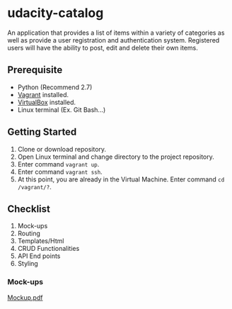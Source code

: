# udacity-catalog
An application that provides a list of items within a variety of categories as well as provide a user registration and authentication system. Registered users will have the ability to post, edit and delete their own items.

## Prerequisite
-   Python (Recommend 2.7)
-   [Vagrant](https://www.vagrantup.com/) installed.
-   [VirtualBox](https://www.virtualbox.org/wiki/Downloads) installed.
-   Linux terminal (Ex. Git Bash...)

## Getting Started
1.  Clone or download repository.
2.  Open Linux terminal and change directory to the project repository.
3.  Enter command `vagrant up`.
4.  Enter command `vagrant ssh`.
5.  At this point, you are already in the Virtual Machine. Enter command `cd /vagrant/?`.

## Checklist
1. Mock-ups
2. Routing
3. Templates/Html
4. CRUD Functionalities
5. API End points
6. Styling

### Mock-ups
[Mockup.pdf](/Mockup.pdf)
